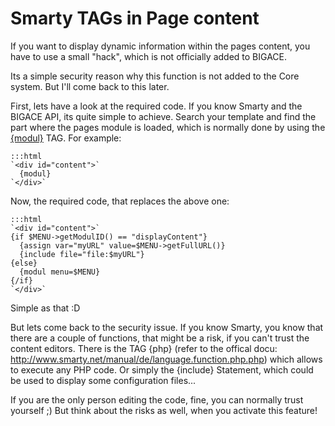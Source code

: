 # Smarty TAGs in Page content

If you want to display dynamic information within the pages content, you have to use a small "hack", which is not officially added to BIGACE.

Its a simple security reason why this function is not added to the Core system. But I'll come back to this later. 

First, lets have a look at the required code. If you know Smarty and the BIGACE API, its quite simple to achieve.
Search your template and find the part where the pages module is loaded, which is normally done by using the [{modul}](smarty_tags/modul) TAG. For example:

	:::html
	`<div id="content">`
	  {modul}
	`</div>`


Now, the required code, that replaces the above one:

	:::html
	`<div id="content">`
	{if $MENU->getModulID() == "displayContent"}
	  {assign var="myURL" value=$MENU->getFullURL()}
	  {include file="file:$myURL"}
	{else}
	  {modul menu=$MENU}
	{/if}
	`</div>`


Simple as that :D

But lets come back to the security issue. If you know Smarty, you know that there are a couple of functions, that might be a risk, if you can't trust the content editors. There is the TAG {php} (refer to the offical docu: http://www.smarty.net/manual/de/language.function.php.php) which allows to execute any PHP code.
Or simply the {include} Statement, which could be used to display some configuration files...

If you are the only person editing the code, fine, you can normally trust yourself ;)
But think about the risks as well, when you activate this feature!

